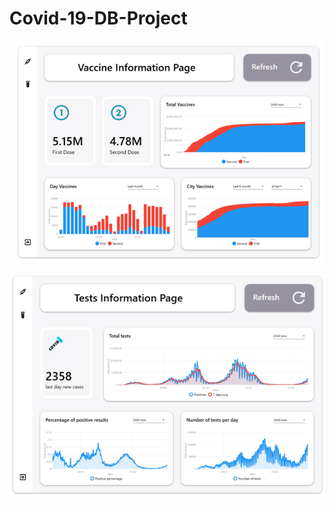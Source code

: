 # Covid-19-DB-Project

![alt text](https://github.com/Y-B-Class-Projects/Covid-19-DB-Project/blob/master/Covid-19%20DataBase%20Project/github/Vaccinse.png?raw=true)


![alt text](https://github.com/Y-B-Class-Projects/Covid-19-DB-Project/blob/master/Covid-19%20DataBase%20Project/github/tests.png?raw=true)
